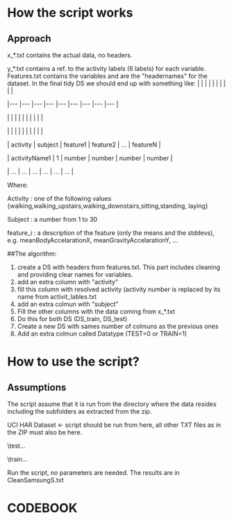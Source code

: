 # How the script works
## Approach
x_*.txt contains the actual data, no headers.

y_*.txt contains a ref. to the activity labels (6 labels) for each variable.
Features.txt contains the variables and are the "headernames" for the dataset.
In the final tidy DS we should end up with something like:
|   	|   	|   	|   	|   	|   	|   	|   	|   	|

|---	|---	|---	|---	|---	|---	|---	|---	|---	|

|   	|   	|   	|   	|   	|   	|   	|   	|   	|

|   	|   	|   	|   	|   	|   	|   	|   	|   	|



|		activity    | subject  |  feature1  | feature2   |   ...  | featureN |

| activityName1 |     1    |   number   |   number   | number |   number |

|     ...       |   ...    |    ...     |   ...      |  ...   |   ...    |

Where:

Activity  : one of the following values {walking,walking_upstairs,walking_downstairs,sitting,standing, laying}

Subject   : a number from 1 to 30

feature_i  : a description of the feature (only the means and the stddevs), e.g. meanBodyAccelarationX, meanGravityAccelarationY, ...

##The algorithm:

1. create a DS with headers from features.txt. This part includes cleaning and providing clear names for variables.
2. add an extra column with "activity"
3. fill this column with resolved activity (activity number is replaced by its name from activit_lables.txt
4. add an extra colmun with "subject"
4. Fill the other columns with the data coming from x_*.txt
5. Do this for both DS (DS_train, DS_test)
6. Create a new DS with sames number of colmuns as the previous ones
7. Add an extra colmun called Datatype (TEST=0 or TRAIN=1)

# How to use the script?
## Assumptions
The script assume that it is run from the directory where the data resides including the subfolders as extracted from the zip.

UCI HAR Dataset <- script should be run from here, all other TXT files as in the ZIP must also be here.

  \\test\...
  
  \\train\...

Run the script, no parameters are needed. The results are in CleanSamsungS.txt
  
# CODEBOOK
